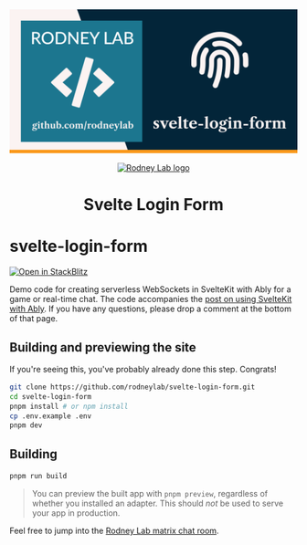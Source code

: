 <img src="./images/rodneylab-github-svelte-login-form.png" alt="Rodney Lab svelte-login-form Github banner">

<p align="center">
  <a aria-label="Open Rodney Lab site" href="https://rodneylab.com" rel="nofollow noopener noreferrer">
    <img alt="Rodney Lab logo" src="https://rodneylab.com/assets/icon.png" width="60" />
  </a>
</p>
<h1 align="center">
  Svelte Login Form
</h1>

# svelte-login-form

[![Open in StackBlitz](https://developer.stackblitz.com/img/open_in_stackblitz.svg)](https://stackblitz.com/github/rodneylab/svelte-login-form)

Demo code for creating serverless WebSockets in SvelteKit with Ably for a game or real-time chat. The code accompanies the <a href="https://rodneylab.com/svelte-login-form-example/">post on using SvelteKit with Ably</a>. If you have any questions, please drop a comment at the bottom of that page.

## Building and previewing the site

If you're seeing this, you've probably already done this step. Congrats!

```bash
git clone https://github.com/rodneylab/svelte-login-form.git
cd svelte-login-form
pnpm install # or npm install
cp .env.example .env
pnpm dev
```

## Building

```bash
pnpm run build
```

> You can preview the built app with `pnpm preview`, regardless of whether you installed an adapter. This should _not_ be used to serve your app in production.

Feel free to jump into the [Rodney Lab matrix chat room](https://matrix.to/#/%23rodney:matrix.org).
